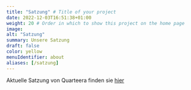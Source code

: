 ```yaml
---
title: "Satzung" # Title of your project
date: 2022-12-03T16:51:38+01:00
weight: 20 # Order in which to show this project on the home page
image: 
alt: "Satzung"
summary: Unsere Satzung
draft: false
color: yellow
menuIdentifier: about
aliases: [/satzung]
---
```


Aktuelle Satzung von Quarteera finden sie [hier](http://quarteera.de/files/satzung.pdf)
